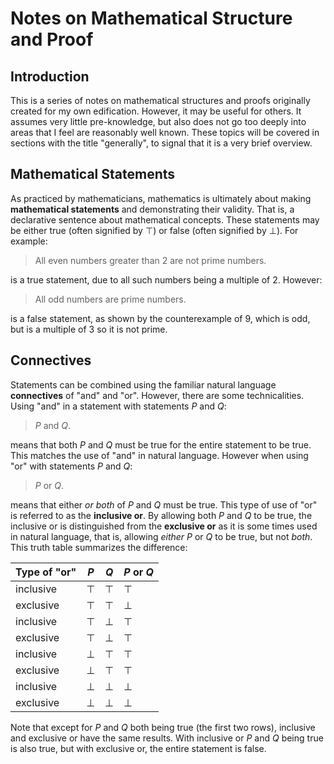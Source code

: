 Notes on Mathematical Structure and Proof
=========================================

Introduction
------------

This is a series of notes on mathematical structures and proofs originally created for my own edification. However, it
may be useful for others. It assumes very little pre-knowledge, but also does not go too deeply into areas that I feel
are reasonably well known. These topics will be covered in sections with the title "generally", to signal that it is a
very brief overview.

Mathematical Statements
-----------------------

As practiced by mathematicians, mathematics is ultimately about making **mathematical statements** and demonstrating
their validity. That is, a declarative sentence about mathematical concepts. These statements may be either true (often
signified by $\top$) or false (often signified by $\bot$). For example:

> All even numbers greater than $2$ are not prime numbers.

is a true statement, due to all such numbers being a multiple of $2$. However:

> All odd numbers are prime numbers.

is a false statement, as shown by the counterexample of $9$, which is odd, but is a multiple of $3$ so it is not prime.

Connectives
-----------

Statements can be combined using the familiar natural language **connectives** of "and" and "or". However, there are
some technicalities. Using "and" in a statement with statements $P$ and $Q$:

> $P$ and $Q$.

means that both $P$ and $Q$ must be true for the entire statement to be true. This matches the use of "and" in natural
language. However when using "or" with statements $P$ and $Q$:

> $P$ or $Q$.

means that either *or both* of $P$ and $Q$ must be true. This type of use of "or" is referred to as the
**inclusive or**. By allowing both $P$ and $Q$ to be true, the inclusive or is distinguished from the **exclusive or**
as it is some times used in natural language, that is, allowing *either* $P$ or $Q$ to be true, but not *both*. This
truth table summarizes the difference:

| Type of "or" | $P$    | $Q$    | $P$ or $Q$ |
|--------------|--------|--------|------------|
| inclusive    | $\top$ | $\top$ | $\top$     |
| exclusive    | $\top$ | $\top$ | $\bot$     |
| inclusive    | $\top$ | $\bot$ | $\top$     |
| exclusive    | $\top$ | $\bot$ | $\top$     |
| inclusive    | $\bot$ | $\top$ | $\top$     |
| exclusive    | $\bot$ | $\top$ | $\top$     |
| inclusive    | $\bot$ | $\bot$ | $\bot$     |
| exclusive    | $\bot$ | $\bot$ | $\bot$     |

Note that except for $P$ and $Q$ both being true (the first two rows), inclusive and exclusive or have the same results.
With inclusive or $P$ and $Q$ being true is also true, but with exclusive or, the entire statement is false.
